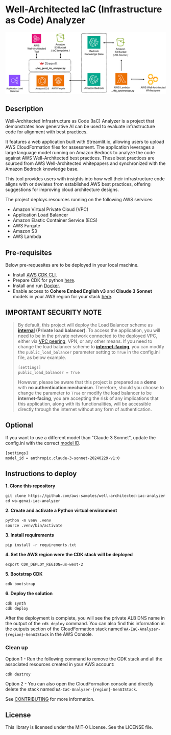 # Well-Architected IaC (Infrastructure as Code) Analyzer

![solutions_diagram](/assets/wa_genai_app_diagram.png)

## Description 

Well-Architected Infrastructure as Code (IaC) Analyzer is a project that demonstrates how generative AI can be used to evaluate infrastructure code for alignment with best practices.

It features a web application built with Streamlit.io, allowing users to upload AWS CloudFormation files for assessment. The application leverages a large language model running on Amazon Bedrock to analyze the code against AWS Well-Architected best practices. These best practices are sourced from AWS Well-Architected whitepapers and synchronized with the Amazon Bedrock knowledge base.

This tool provides users with insights into how well their infrastructure code aligns with or deviates from established AWS best practices, offering suggestions for improving cloud architecture designs.

The project deploys resources running on the following AWS services:
* Amazon Virtual Private Cloud (VPC)
* Application Load Balancer
* Amazon Elastic Container Service (ECS)
* AWS Fargate
* Amazon S3
* AWS Lambda

## Pre-requisites 
Below pre-requesites are to be deployed in your local machine.

* Install [AWS CDK CLI](https://docs.aws.amazon.com/cdk/v2/guide/cli.html).
* Prepare CDK for python [here](https://docs.aws.amazon.com/cdk/v2/guide/work-with-cdk-python.html).
* Install and run [Docker](https://docs.docker.com/engine/install/).
* Enable access to **Cohere Embed English v3** and **Claude 3 Sonnet** models in your AWS region for your stack [here](https://docs.aws.amazon.com/bedrock/latest/userguide/model-access-modify.html).

## IMPORTANT SECURITY NOTE
> By default, this project will deploy the Load Balancer scheme as [**internal**](https://docs.aws.amazon.com./elasticloadbalancing/latest/userguide/how-elastic-load-balancing-works.html#load-balancer-scheme) **(Private load balancer)**. To access the application, you will need to be in the private network connected to the deployed VPC, either via [VPC peering](https://docs.aws.amazon.com/vpc/latest/peering/what-is-vpc-peering.html), VPN, or any other means. If you need to change the load balancer scheme to [**internet-facing**](https://docs.aws.amazon.com./elasticloadbalancing/latest/userguide/how-elastic-load-balancing-works.html#load-balancer-scheme), you can modify the `public_load_balancer` parameter setting to `True` in the config.ini file, as below example. 
>```
>[settings]
>public_load_balancer = True
>```
> However, please be aware that this project is prepared as a **demo** with **no authentication mechanism**. Therefore, should you choose to change the parameter to `True` or modify the load balancer to be **internet-facing**, you are accepting the risk of any implications that this application, along with its functionalities, will be accessible directly through the internet without any form of authentication.


## Optional
If you want to use a different model than "Claude 3 Sonnet", update the config.ini with the correct [model ID](https://docs.aws.amazon.com/bedrock/latest/userguide/model-ids.html#model-ids-arns).
```
[settings]
model_id = anthropic.claude-3-sonnet-20240229-v1:0
```

## Instructions to deploy

**1. Clone this repository**

```
git clone https://github.com/aws-samples/well-architected-iac-analyzer
cd wa-genai-iac-analyzer
```

**2. Create and activate a Python virtual environment**

```
python -m venv .venv
source .venv/bin/activate
```

**3. Install requirements**

```
pip install -r requirements.txt
```

**4. Set the AWS region were the CDK stack will be deployed**

```
export CDK_DEPLOY_REGION=us-west-2
```

**5. Bootstrap CDK**

```
cdk bootstrap
```

**6. Deploy the solution**

```
cdk synth
cdk deploy
```

After the deployment is complete, you will see the private ALB DNS name in the output of the `cdk deploy` command. You can also find this information in the outputs section of the CloudFormation stack named `WA-IaC-Analyzer-{region}-GenAIStack` in the AWS Console.


### Clean up

Option 1 - Run the following command to remove the CDK stack and all the associated resources created in your AWS account:

```
cdk destroy
```

Option 2 - You can also open the CloudFormation console and directly delete the stack named ``WA-IaC-Analyzer-{region}-GenAIStack``.

See [CONTRIBUTING](CONTRIBUTING.md#security-issue-notifications) for more information.

## License

This library is licensed under the MIT-0 License. See the LICENSE file.

